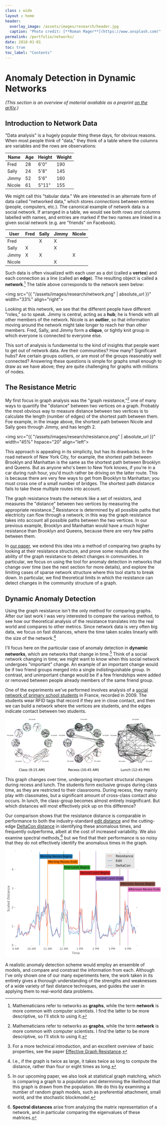 ```yaml
--- 
class : wide
layout : home
header:
  overlay_image: /assets/images/research/header.jpg
  caption: "Photo credit: [**Roman Mager**](https://www.unsplash.com)"
permalink: /portfolio/networks/
date: 2018-01-01
toc: true
toc_label: "Contents"
---
```


# Anomaly Detection in Dynamic Networks

*(This section is an overview of material available as a preprint [on the arXiv][1].)*

## Introduction to Network Data

"Data analysis" is a hugely popular thing these days, for obvious reasons. When
most people think of "data," they think of a table where the columns are
variables and the rows are observations:

Name   | Age | Height | Weight
-------|-----|--------|-------
Fred   | 28  | 6'0"   | 190
Sally  | 24  | 5'8"   | 145
Jimmy  | 52  | 5'6"   | 160
Nicole | 61  | 5"11"  | 155

We might call this "tabular data." We are interested in an alternate form of
data called "networked data," which stores *connections* between entries
(people, computers, etc.). The canonical example of network data is a social
network. If arranged in a table, we would see both rows *and* columns labelled
with names, and entries are marked if the two names are linked in a given social
network (e.g. are "friends" on Facebook).

User   | Fred | Sally | Jimmy | Nicole
-------|------|-------|-------|-------
Fred   |      | X     | X     |
Sally  | X    |       | X     |
Jimmy  | X    | X     |       | X
Nicole |      |       |  X    | 

Such data is often visualized with each user as a dot (called a **vertex**) and
each connection as a line (called an **edge**). The resulting object is called a
**network**.[^fnote1] The table above corresponds to the network seen below:

<img src="{{ "/assets/images/research/network.png" | absolute_url }}"
width="33%" align="right">

Looking at this network, we see that the different people have different
"roles," so to speak. Jimmy is central, acting as a **hub**; he is friends with
all other members of the network. Nicole is an **outlier**, so that information
moving around the network might take longer to reach her than other
members. Fred, Sally, and Jimmy form a **clique**, or tightly knit group in which
everyone is connected to everyone else.

This sort of analysis is fundamental to the kind of insights that people want to
get out of network data. Are their communities? How many? Significant hubs? Are certain
groups outliers, or are most of the groups reasonably well connected? Answering
these questions is simple for graphs small enough to draw as we have above; they
are quite challenging for graphs with millions of nodes.

## The Resistance Metric

My first focus in graph analysis was the "graph resistance,"[^fnote1] one of
many ways to quantify the "distance" between two vertices on a graph. Probably
the most obvious way to measure distance between two vertices is to calculate
the length (number of edges) of the shortest path between them. Foe example, in
the image above, the shortest path between Nicole and Sally goes through Jimmy,
and has length 2.

<img src="{{ "/assets/images/research/resistance.png" | absolute_url }}"
width="45%" hspace="20" align="left">

This approach is appealing in its simplicity, but has its drawbacks. In the road
network of New York City, for example, the shortest path between Brooklyn and
Manhattan is the same as the shortest path between Brooklyn and Queens. But as
anyone who's been to New York knows, if you're in a car during rush hour, you'd
much rather be driving on the latter route. This is because there are very few
ways to get from Brooklyn to Manhattan; you must cross one of a small number of
bridges. The shortest path distance fails to take these multiple routes into
account. 

The graph resistance treats the network like a set of resistors, and measures
the "distance" between two vertices by measuring the appropriate
resistance.[^fnote2] Resistance is determined by all possible paths that electricity can
flow through a network; in this way the graph resistance takes into account all
possible paths between the two vertices. In our previous example, Brooklyn and
Manhattan would have a much higher resistance than Brooklyn and Queens, because
there are very few paths between them.

In [our paper][1], we extend this idea into a method of comparing two graphs by
looking at their resistance structure, and prove some results about the ability
of the graph resistance to detect changes in communities. In particular, we
focus on using the tool for anomaly detection in networks that change over time
(see the next section for more details), and explore the limiting cases of
sparse network structure where this tool starts to break down. In particular, we
find theoretical limits in which the resistance can detect changes in the
community structure of a graph.


## Dynamic Anomaly Detection 

Using the graph resistance isn't the only method for comparing graphs. After our
last work I was very interested to compare the various method, to see how our
theoretical analysis of the resistance translates into the real world and
compares to other metrics. Since network data is very often big data, we focus
on fast distances, where the time taken scales linearly with the size of the network.[^fnote5]

I'll focus here on the particular case of anomaly detection in **dynamic
networks**, which are networks that change in time.[^fnote3] Think of a social network
changing in time; we might want to know when this social network undergoes
"important" change. An example of an important change would be if two friend
groups merged into a single indistinguishable group. In contrast, and
unimportant change would be if a few friendships were added or removed between
people already members of the same friend group.

One of the experiments we've performed involves analysis of a [social network of
primary school students][2] in France, recorded in 2009. The students wear RFID
tags that record if they are in close contact, and then we can build a network
where the vertices are students, and the edges indicate contact between two
students.

![Primary School Graphs](/assets/images/research/class_graphs.png)

This graph changes over time, undergoing important structural changes during
recess and lunch. The students form exclusive groups during class time, as they
are restricted to their classrooms. During recess, they mainly play with
classmates, but a significant amount of cross-class contact also occurs. In
lunch, the class-group becomes almost entirely insignificant. But which
distances will most effectively pick up on this difference?

Our comparison shows that the resistance distance is comparable in performance
to both the industry-standard [edit distance][3] and the cutting-edge
[DeltaCon distance][4] in identifying these anomalous times, and frequently
outperforma, albeit at the cost of increased variability. We also examine
spectral methods,[^fnote4] but we find that their performance is so noisy that
they do not effectively identify the anomalous times in the graph.

![Distance Comparison](/assets/images/research/school_distances.png)

A realistic anomaly detection scheme would employ an ensemble of models, and
compare and constrast the information from each. Although I've only shown one of
our many experiments here, the work taken in its entirety gives a thorough
understanding of the strengths and weaknesses of a wide variety of fast distance
techniques, and guides the user in applying them to real-world data problems.


[^fnote1]: Mathematicians refer to networks as **graphs**, while the term
    **network** is more common with computer scientists. I find the latter to be
    more descriptive, so I'll stick to using it.
	
[^fnote2]: For a more technical introduction, and an excellent overview of basic
    properties, see the paper
    [Effective Graph Resistance](https://www.nas.ewi.tudelft.nl/people/Piet/papers/LAA_2011_EffectiveResistance.pdf).

[^fnote3]: In our upcoming paper, we also look at statistical graph matching,
    which is comparing a graph to a population and determining the likelihood
    that this graph is drawn from the population. We do this by examining a
    number of random graph models, such as preferential attachment, small world,
    and the stochastic blockmodel.
	
[^fnote4]: **Spectral distances** arise from analyzing the matrix representation
    of a network, and in particular comparing the eigenvalues of these matrices.

[^fnote5]: I.e., if the graph is twice as large, it takes twice as long to
    compute the distance, rather than four or eight times as long.

[1]: https://arxiv.org/abs/1707.07362

[2]: http://www.sociopatterns.org/datasets/primary-school-temporal-network-data/

[3]: https://en.wikipedia.org/wiki/Graph_edit_distance

[4]: https://arxiv.org/abs/1304.4657

